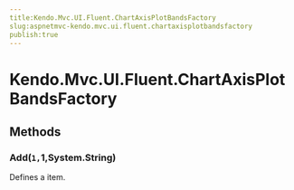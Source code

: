 ```yaml
---
title:Kendo.Mvc.UI.Fluent.ChartAxisPlotBandsFactory
slug:aspnetmvc-kendo.mvc.ui.fluent.chartaxisplotbandsfactory
publish:true
---
```


# Kendo.Mvc.UI.Fluent.ChartAxisPlotBandsFactory

## Methods

### Add(`1,`1,System.String)
Defines a item.
